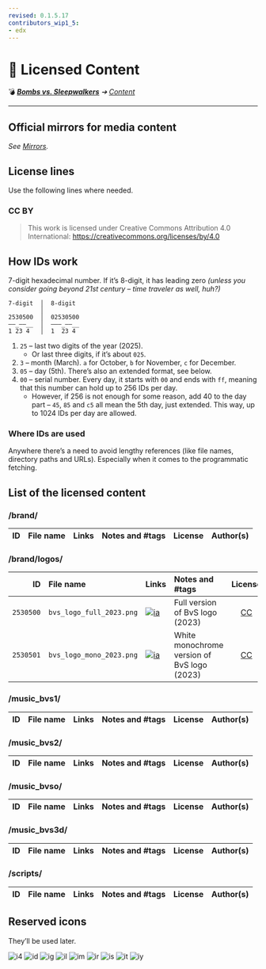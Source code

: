 ```yaml
---
revised: 0.1.5.17
contributors_wip1_5:
- edx
---
```


# 📄 Licensed Content

💣 ***[Bombs vs. Sleepwalkers][home]** ➔ [Content][content]*

****

## Official mirrors for media content

*See [Mirrors][mirrors].*

## License lines

Use the following lines where needed.

### CC BY

> This work is licensed under Creative Commons Attribution 4.0 International: <https://creativecommons.org/licenses/by/4.0>

## How IDs work

7-digit hexadecimal number. If it’s 8-digit, it has leading zero *(unless you consider going beyond 21st century – time traveler as well, huh?)*

```text
7-digit  │  8-digit
         │
2530500  │  02530500
——_——__  │  ———_——__
1 23 4   │  1  23 4
```

1. `25` – last two digits of the year (2025).
    - Or last three digits, if it’s about `025`.
2. `3` – month (March). `a` for October, `b` for November, `c` for December.
3. `05` – day (5th). There’s also an extended format, see below.
4. `00` – serial number. Every day, it starts with `00` and ends with `ff`, meaning that this number can hold up to 256 IDs per day.
    - However, if 256 is not enough for some reason, add 40 to the day part – `45`, `85` and `c5` all mean the 5th day, just extended. This way, up to 1024 IDs per day are allowed.

### Where IDs are used

Anywhere there’s a need to avoid lengthy references (like file names, directory paths and URLs). Especially when it comes to the programmatic fetching.

## List of the licensed content

### /brand/

| ID | File name | Links | Notes and #tags | License | Author(s) |
| -: | :-------- | :---- | :-------------- | :-----: | :-------- |

### /brand/logos/

| ID | File name | Links | Notes and #tags | License | Author(s) |
| -: | :-------- | :---- | :-------------- | :-----: | :-------- |
| `2530500` | `bvs_logo_full_2023.png` | [![ia]][2530500a] | Full version of BvS logo (2023) | [CC] | edx |
| `2530501` | `bvs_logo_mono_2023.png` | [![ia]][2530501a] | White monochrome version of BvS logo (2023) | [CC] | edx |

### /music_bvs1/

| ID | File name | Links | Notes and #tags | License | Author(s) |
| -: | :-------- | :---- | :-------------- | :-----: | :-------- |

### /music_bvs2/

| ID | File name | Links | Notes and #tags | License | Author(s) |
| -: | :-------- | :---- | :-------------- | :-----: | :-------- |

### /music_bvso/

| ID | File name | Links | Notes and #tags | License | Author(s) |
| -: | :-------- | :---- | :-------------- | :-----: | :-------- |

### /music_bvs3d/

| ID | File name | Links | Notes and #tags | License | Author(s) |
| -: | :-------- | :---- | :-------------- | :-----: | :-------- |

### /scripts/

| ID | File name | Links | Notes and #tags | License | Author(s) |
| -: | :-------- | :---- | :-------------- | :-----: | :-------- |

## Reserved icons

They’ll be used later.

![i4] ![id] ![ig] ![il] ![im] ![ir] ![is] ![it] ![iy]

[home]: /README.md
[content]: /content/readme.md
[mirrors]: /mirrors.md#official-mirrors-for-media-content

[CC]: #cc-by

[i4]: https://www.4shared.com/favicon.ico
[ia]: https://autumn.revolt.chat/attachments/7s4mWOn5k6iPtwai-5xVRlhHdXFX-ZqO2O9GW7UKSo
[id]: https://autumn.revolt.chat/attachments/uMJ0tAazsckNl_kP80qottUuU8sWst9lKftSoIVK_m
[ig]: https://autumn.revolt.chat/attachments/AN8wZKR7ylgwQQlhbY9fxZ22CAVM4hlOfQfqIqeTn7
[il]: https://autumn.revolt.chat/attachments/biWR2DQLub1JpxxbswICCq7oBC4mUUeltBJUSEpFX6
[im]: https://autumn.revolt.chat/attachments/aNg0LtJLd5dLvlT0HHElb4rQs5pJatNEZ4p4POWU2A
[ir]: https://autumn.revolt.chat/attachments/fuQoZkhAAaBSaunPbgo6f6ooQUNsC7TKiz7IA3e3Hw
[is]: https://autumn.revolt.chat/attachments/LfnTvbx-N-Pil70020v_aKhLwBwBj0NhiZwPB_v8ol
[it]: https://telegram.org/img/favicon-16x16.png
[iy]: https://www.youtube.com/s/desktop/23c6425d/img/logos/favicon.ico

[2530500a]: https://archive.org/download/bvsgame/brand/logos/bvs_logo_full_2023.png
[2530501a]: https://archive.org/download/bvsgame/brand/logos/bvs_logo_mono_2023.png
